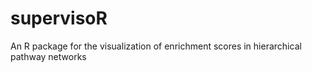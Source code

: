 # supervisoR
An R package for the visualization of enrichment scores in hierarchical pathway networks
